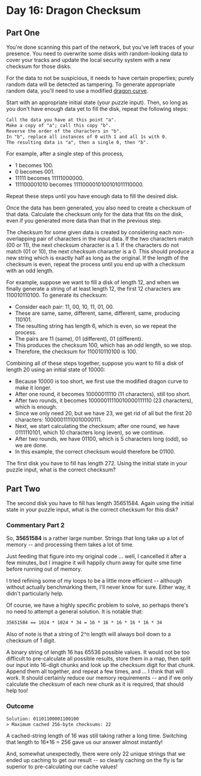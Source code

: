 # Day 16: Dragon Checksum

## Part One

You're done scanning this part of the network, but you've left traces of your presence. You need to overwrite some disks with random-looking data to cover your tracks and update the local security system with a new checksum for those disks.

For the data to not be suspicious, it needs to have certain properties; purely random data will be detected as tampering. To generate appropriate random data, you'll need to use a modified [dragon curve](https://en.wikipedia.org/wiki/Dragon_curve).

Start with an appropriate initial state (your puzzle input). Then, so long as you don't have enough data yet to fill the disk, repeat the following steps:

```txt
Call the data you have at this point "a".
Make a copy of "a"; call this copy "b".
Reverse the order of the characters in "b".
In "b", replace all instances of 0 with 1 and all 1s with 0.
The resulting data is "a", then a single 0, then "b".
```

For example, after a single step of this process,

- 1 becomes 100.
- 0 becomes 001.
- 11111 becomes 11111000000.
- 111100001010 becomes 1111000010100101011110000.

Repeat these steps until you have enough data to fill the desired disk.

Once the data has been generated, you also need to create a checksum of that data. Calculate the checksum only for the data that fits on the disk, even if you generated more data than that in the previous step.

The checksum for some given data is created by considering each non-overlapping pair of characters in the input data. If the two characters match (00 or 11), the next checksum character is a 1. If the characters do not match (01 or 10), the next checksum character is a 0. This should produce a new string which is exactly half as long as the original. If the length of the checksum is even, repeat the process until you end up with a checksum with an odd length.

For example, suppose we want to fill a disk of length 12, and when we finally generate a string of at least length 12, the first 12 characters are 110010110100. To generate its checksum:

- Consider each pair: 11, 00, 10, 11, 01, 00.
- These are same, same, different, same, different, same, producing 110101.
- The resulting string has length 6, which is even, so we repeat the process.
- The pairs are 11 (same), 01 (different), 01 (different).
- This produces the checksum 100, which has an odd length, so we stop.
- Therefore, the checksum for 110010110100 is 100.

Combining all of these steps together, suppose you want to fill a disk of length 20 using an initial state of 10000:

- Because 10000 is too short, we first use the modified dragon curve to make it longer.
- After one round, it becomes 10000011110 (11 characters), still too short.
- After two rounds, it becomes 10000011110010000111110 (23 characters), which is enough.
- Since we only need 20, but we have 23, we get rid of all but the first 20 characters: 10000011110010000111.
- Next, we start calculating the checksum; after one round, we have 0111110101, which 10 characters long (even), so we continue.
- After two rounds, we have 01100, which is 5 characters long (odd), so we are done.
- In this example, the correct checksum would therefore be 01100.

The first disk you have to fill has length 272. Using the initial state in your puzzle input, what is the correct checksum?

## Part Two

The second disk you have to fill has length 35651584. Again using the initial state in your puzzle input, what is the correct checksum for this disk?

### Commentary Part 2

So, **35651584** is a rather large number. Strings that long take up a lot of memory -- and processing them takes a lot of time.

Just feeding that figure into my original code ... well, I cancelled it after a few minutes, but I imagine it will happily churn away for quite sme time before running out of memory.

I tried refining some of my loops to be a little more efficient -- although without actually benchmarking them, I'll never know for sure. Either way, it didn't particularly help.

Of course, we have a highly specific problem to solve, so perhaps there's no need to attempt a general solution. It is notable that:

```txt
35651584 == 1024 * 1024 * 34 = 16 * 16 * 16 * 16 * 16 * 34
```

Also of note is that a string of 2^n length will always boil down to a checksum of 1 digit.

A binary string of length 16 has 65536 possible values. It would not be too difficult to pre-calculate all possible results, store them in a map, then split our input into 16-digit chunks and look up the checksum digit for that chunk. Append them all together, and repeat a few times, and ... I think that will work. It should certainly reduce our memory requirements -- and if we only calculate the checksum of each new chunk as it is required, that should help too!

### Outcome

```txt
Solution: 01101100001100100
> Maximum cached 256-byte checksums: 22
```

A cached-string length of 16 was still taking rather a long time. Switching that length to 16*16 = 256 gave us our answer almost instantly!

And, somewhat unexpectedly, there were only 22 unique strings that we ended up caching to get our result -- so clearly caching on the fly is far superior to pre-calculating our cache values!

